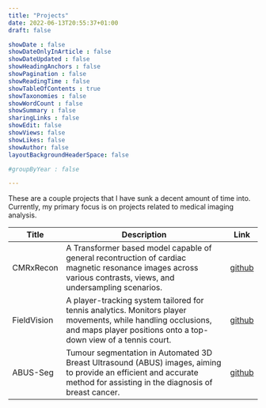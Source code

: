 ```yaml
---
title: "Projects"
date: 2022-06-13T20:55:37+01:00
draft: false

showDate : false
showDateOnlyInArticle : false
showDateUpdated : false
showHeadingAnchors : false
showPagination : false
showReadingTime : false
showTableOfContents : true
showTaxonomies : false 
showWordCount : false
showSummary : false
sharingLinks : false
showEdit: false
showViews: false
showLikes: false
showAuthor: false
layoutBackgroundHeaderSpace: false

#groupByYear : false

---
```


These are a couple projects that I have sunk a decent amount of time into. Currently, my primary focus is on projects related to medical imaging analysis.
<table>
    <thead>
        <tr>
            <th>Title</th>
            <th>Description</th>
            <th>Link</th>
        </tr>
    </thead>
    <tbody>
        <tr>
            <td>CMRxRecon</td>
            <td>A Transformer based model capable of general recontruction of cardiac magnetic resonance images across various contrasts, views, and undersampling scenarios.
            </td>
            <td><a target="_blank" href="https://github.com/NicoCarpe/CMR-Reconstruction">github</a></td>
        </tr>
        <tr>
            <td>FieldVision</td>
            <td>A player-tracking system tailored for tennis analytics. Monitors player movements, while handling occlusions, and maps player positions onto a top-down view of a tennis court.
            </td>
            <td><a target="_blank" href="https://github.com/NicoCarpe/FieldVision">github</a></td>
        </tr>
        <tr>
            <td>ABUS-Seg</td>
            <td>Tumour segmentation in Automated 3D Breast Ultrasound (ABUS) images, aiming to provide an efficient and accurate method for assisting in the diagnosis of breast cancer.
            </td>
            <td><a target="_blank" href="https://github.com/NicoCarpe/ABUS-Seg">github</a></td>
        </tr>
    </tbody>
</table>